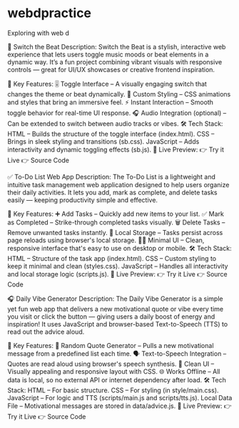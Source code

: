 # webdpractice
Exploring with web d

🎵 Switch the Beat
Description:
Switch the Beat is a stylish, interactive web experience that lets users toggle music moods or beat elements in a dynamic way. It’s a fun project combining vibrant visuals with responsive controls — great for UI/UX showcases or creative frontend inspiration.

🔑 Key Features:
🎚️ Toggle Interface – A visually engaging switch that changes the theme or beat dynamically.
🎨 Custom Styling – CSS animations and styles that bring an immersive feel.
⚡ Instant Interaction – Smooth toggle behavior for real-time UI response.
🎧 Audio Integration (optional) – Can be extended to switch between audio tracks or vibes.
🛠️ Tech Stack:
HTML – Builds the structure of the toggle interface (index.html).
CSS – Brings in sleek styling and transitions (sb.css).
JavaScript – Adds interactivity and dynamic toggling effects (sb.js).
📁 Live Preview:
👉 Try it Live
👉 Source Code

✅ To-Do List Web App
Description:
The To-Do List is a lightweight and intuitive task management web application designed to help users organize their daily activities. It lets you add, mark as complete, and delete tasks easily — keeping productivity simple and effective.

🔑 Key Features:
➕ Add Tasks – Quickly add new items to your list.
✅ Mark as Completed – Strike-through completed tasks visually.
🗑️ Delete Tasks – Remove unwanted tasks instantly.
💾 Local Storage – Tasks persist across page reloads using browser's local storage.
🧘‍♂️ Minimal UI – Clean, responsive interface that's easy to use on desktop or mobile.
🛠️ Tech Stack:
HTML – Structure of the task app (index.html).
CSS – Custom styling to keep it minimal and clean (styles.css).
JavaScript – Handles all interactivity and local storage logic (scripts.js).
📁 Live Preview:
👉 Try it Live
👉 Source Code 

🎧 Daily Vibe Generator
Description:
The Daily Vibe Generator is a simple yet fun web app that delivers a new motivational quote or vibe every time you visit or click the button — giving users a daily boost of energy and inspiration! It uses JavaScript and browser-based Text-to-Speech (TTS) to read out the advice aloud.

🔑 Key Features:
🎲 Random Quote Generator – Pulls a new motivational message from a predefined list each time.
🗣️ Text-to-Speech Integration – Quotes are read aloud using browser's speech synthesis.
🎨 Clean UI – Visually appealing and responsive layout with CSS.
🌐 Works Offline – All data is local, so no external API or internet dependency after load.
🛠️ Tech Stack:
HTML – For basic structure.
CSS – For styling (in style/main.css).
JavaScript – For logic and TTS (scripts/main.js and scripts/tts.js).
Local Data File – Motivational messages are stored in data/advice.js.
📁 Live Preview:
👉 Try it Live
👉 Source Code

